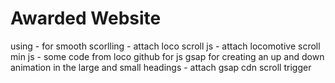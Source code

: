 # Awarded Website 
using -
for smooth scorlling
        - attach loco scroll js
        - attach locomotive scroll min js
        - some code from loco github for js
gsap for creating an up and down animation in the large and small headings
        - attach gsap cdn
scroll trigger
